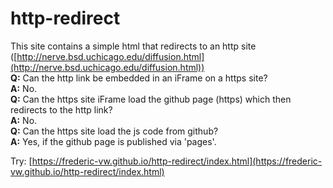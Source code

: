 # http-redirect
This site contains a simple html that redirects to an http site ([http://nerve.bsd.uchicago.edu/diffusion.html](http://nerve.bsd.uchicago.edu/diffusion.html))  
**Q:** Can the http link be embedded in an iFrame on a https site?  
**A:** No.  
**Q:** Can the https site iFrame load the github page (https) which then redirects to the http link?  
**A:** No.  
**Q:** Can the https site load the js code from github?  
**A:** Yes, if the github page is published via 'pages'.  

Try: [https://frederic-vw.github.io/http-redirect/index.html](https://frederic-vw.github.io/http-redirect/index.html)
